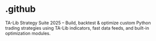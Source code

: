 # .github
TA-Lib Strategy Suite 2025 – Build, backtest &amp; optimize custom Python trading strategies using TA-Lib indicators, fast data feeds, and built-in optimization modules.
